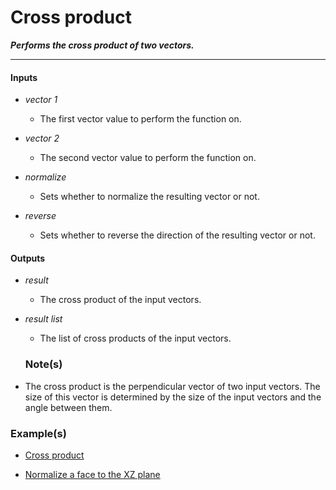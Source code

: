 # Cross product

**_Performs the cross product of two vectors._**

---


#### Inputs

* _vector 1_

  * The first vector value to perform the function on.

* _vector 2_

  * The second vector value to perform the function on.

* _normalize_

  * Sets whether to normalize the resulting vector or not.

* _reverse_

  * Sets whether to reverse the direction of the resulting vector or not.


#### Outputs

* _result_

  * The cross product of the input vectors.

* _result list_

  * The list of cross products of the input vectors.


  ### Note(s)

* The cross product is the perpendicular vector of two input vectors. The size of this vector is determined by the size of the input vectors and the angle between them.


### Example(s)

* <a href="https://creator.trimble.com/graph?assetURI=whp:b6e5d97e-daca-45fe-ae8d-662ec41c84aa&version=latest" target="_blank">Cross product</a>

* <a href="https://creator.trimble.com/graph?assetURI=whp:3356c39e-ed12-46ef-80b0-40c70fb2292c&version=latest" target="_blank">Normalize a face to the XZ plane</a>

